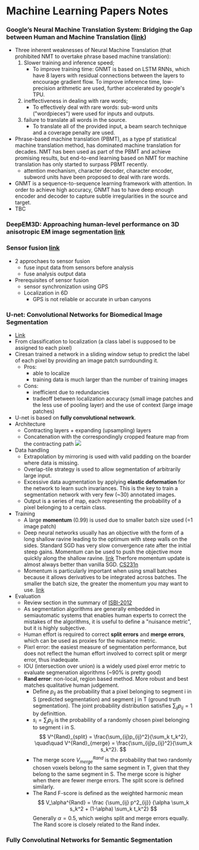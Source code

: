 # Machine Learning Papers Notes
### Google’s Neural Machine Translation System: Bridging the Gap between Human and Machine Translation ([link](https://arxiv.org/pdf/1609.08144.pdf)) 
- Three inherent weaknesses of Neural Machine Translation (that prohibited NMT to overtake phrase based machine translation):
	1. Slower training and inference speed;
		- To improve training time: GNMT is based on LSTM RNNs, which have 8 layers with residual connections between the layers to encourage gradient flow. To improve inference time, low-precision arithmetic are used, further accelerated by google's TPU.
	2. ineffectiveness in dealing with rare words;  
		- To effectively deal with rare words: sub-word units ("wordpieces") were used for inputs and outputs.
	3. failure to translate all words in the source.
		- To translate all of the provided input, a beam search technique and a coverage penalty are used.
- Phrase-based machine translation (PBMT), as a type pf statistical machine translation method, has dominated machine translation for decades. NMT has been used as part of the PBMT and achieve promising results, but end-to-end learning based on NMT for machine translation has only started to surpass PBMT recently.
	- attention mechanism, character decoder, character encoder, subword units have been proposed to deal with rare words.
- GNMT is a sequence-to-sequence learning framework with attention. In order to achieve high accuracy, GNMT has to have deep enough encoder and decoder to capture subtle irregularities in the source and target.
- TBC


### DeepEM3D: Approaching human-level performance on 3D anisotropic EM image segmentation [link](https://academic.oup.com/bioinformatics/article-abstract/33/16/2555/3096435/DeepEM3D-approaching-human-level-performance-on-3D?redirectedFrom=fulltext)


### Sensor fusion [link](https://www.youtube.com/watch?v=xDDN8Q0hJos)
- 2 approchaes to sensor fusion
	- fuse input data from sensors before analysis
	- fuse analysis output data
- Prerequisites of sensor fusion
	- sensor synchronization using GPS
	- Localization in 6D
		- GPS is not reliable or accurate in urban canyons


### U-net: Convolutional Networks for Biomedical Image Segmentation
- [Link](https://lmb.informatik.uni-freiburg.de/people/ronneber/u-net/)
- From classification to localization (a class label is supposed to be assigned to each pixel)
- Ciresan trained a network in a sliding window setup to predict the label of each pixel by providing an image patch surrdounding it. 
	- Pros: 
		- able to localize
		- training data is much larger than the number of training images
	- Cons:
		- inefficient due to redundancies
		- tradeoff between localization accuracy (small image patches and the less use of pooling layer) and the use of context (large image patches)
- U-net is based on **fully convolutional netwowrk**.
- Architecture
	- Contracting layers + expanding (upsampling) layers
	- Concatenation with the correspondingly cropped feature map from the contracting path
![](https://lmb.informatik.uni-freiburg.de/people/ronneber/u-net/u-net-architecture.png)
- Data handling
	- Extrapolation by mirroring is used with valid padding on the boarder where data is missing.
	- Overlap-tile strategy is used to allow segmentation of arbitrarily large input.
	- Excessive data augmentation by applying **elastic deformation** for the network to learn such invariances. This is the key to train a segmentation network with very few (~30) annotated images.
	- Output is a series of map, each representing the probability of a pixel belonging to a certain class.
- Training
	- A large **momentum** (0.99) is used due to smaller batch size used (=1 image patch)
	- Deep neural networks usually has an objective with the form of a long shallow ravine leading to the optimum with steep walls on the sides. Standard SGD has very slow convergence rate after the initial steep gains. Momentum can be used to push the objective more quickly along the shallow ravine. [link](http://ufldl.stanford.edu/tutorial/supervised/OptimizationStochasticGradientDescent/) Therfore momentum update is almost always better than vanilla SGD. [CS231n](http://cs231n.github.io/neural-networks-3/#sgd)
	- Momentum is particularly important when using small batches because it allows derivatives to be integrated across batches. The smaller the batch size, the greater the momentum you may want to use. [link](http://tedlab.mit.edu/~dr/Lens/thumb.html)
- Evaluation
	- Review section in the summary of [ISBI-2012](http://journal.frontiersin.org/article/10.3389/fnana.2015.00142/full)
	- As segmentation algorithms are generally embedded in semiautomatic systems that enables human experts to correct the mistakes of the algorithms, it is useful to define a "nuisance metric", but it is highly subjective.
	- Human effort is required to correct **split errors** and **merge errors**, which can be used as proxies for the nuisance metric.
	- Pixrl error: the easiest measure of segmentation performance, but does not reflect the human effort involved to correct split or mergr error, thus inadequate.
	- IOU (intersection over union) is a widely used pixel error metric to evaluate segmenation algorithms (~90% is pretty good)
	- **Rand error**: non-local, region based method. More robust and best matches qualitative human judgement.
		- Define $p_{ij}$ as the probability that a pixel belonging to segment i in S (predicted segmentation) and segment j in T (ground truth segmentation). The joint probability distribution satisfies $\sum_{ij} p_{ij} = 1$ by definittion.
		- $s_i = \sum_j p_{ij}$ is the probability of a randomly chosen pixel belonging to segment i in S.
		$$
		V^{Rand}_{split} = \frac{\sum_{ij}p_{ij}^2}{\sum_k t_k^2}, \quad\quad V^{Rand}_{merge} = \frac{\sum_{ij}p_{ij}^2}{\sum_k s_k^2}.
		$$
		- The merge score $V^{Rand}_{merge}$ is the probability that two randomly chosen voxels belong to the same segment in T, given that they belong to the same segment in S. The merge score is higher when there are fewer merge errors. The split score is defined similarly.
		- The Rand F-score is defined as the weighted harmonic mean
		$$
		V_\alpha^{Rand} = \frac {\sum_{ij} p^2_{ij}} 
		{\alpha \sum_k s_k^2 + (1-\alpha) \sum_k t_k^2}
		$$
		Generally $\alpha = 0.5$, which weighs split and merge errors equally. The Rand score is closely related to the Rand index.
		
### Fully Convolutinal Networks for Semantic Segmentation
	

	
	
	
	
	
	
	
	
	